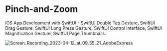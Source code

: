 # Pinch-and-Zoom
iOS App Development with SwiftUI - SwiftUI Double Tap Gesture, SwiftUI Drag Gesture, SwiftUI Long Press Gesture, SwiftUI Control Interface,
SwiftUI Magnification Gesture, SwiftUI Page Thumbnails.

![Screen_Recording_2023-04-12_at_09_55_21_AdobeExpress](https://user-images.githubusercontent.com/75540250/231392921-1b9eb869-1f5f-44f9-9b64-ed2a5f17f703.gif)
